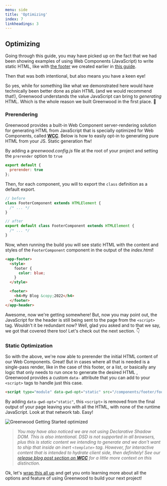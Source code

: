 ```yaml
---
menu: side
title: 'Optimizing'
index: 7
linkheadings: 3
---
```


## Optimizing

Going through this guide, you may have picked up on the fact that we had been showing examples of using Web Components (JavaScript) to write static HTML, like with [the footer](https://github.com/ProjectEvergreen/greenwood-getting-started/blob/master/src/components/footer/footer.js) we created earlier in [this guide](/getting-started/branding/#templating).

Then that was both intentional, but also means you have a keen eye!

So yes, while for something like what we demonstrated here would have technically been better done as plain HTML (and we would recommend that!), Greenwood understands the value JavaScript can bring to _generating_ HTML.  Which is the whole reason we built Greenwood in the first place. 💚

### Prerendering

Greenwood provides a built-in Web Component server-rendering solution for generating HTML from JavaScript that is specially optimized for Web Components, called [**WCC**](https://github.com/ProjectEvergreen/wcc).  Below is how to easily opt-in to generating pure HTML from your JS.  Static generation ftw!  

By adding a _greenwood.config.js_ file at the root of your project and setting the `prerender` option to `true`
```js
export default {
  prerender: true
};
```

Then, for each component, you will to export the `class` definition as a default export.
<!-- eslint-disable no-unused-vars -->
```js
// before
class FooterComponent extends HTMLElement {
  /* ... */
}
```

```js
// after
export default class FooterComponent extends HTMLElement {
  /* ... */
}
```

Now, when running the build you will see static HTML with the content and styles of the `FooterComponent` component in the output of the _index.html_!
```html
<app-footer>
  <style>
    footer {
      color: blue;
    }
  </style>

  <footer>
    <h4>My Blog &copy;2022</h4>
  </footer>
</app-header>
```

Awesome, now we're getting somewhere!  But, now you may point out, the JavaScript for the header is still being sent to the page from the `<script>` tag.  Wouldn't it be redundant now?  Well, glad you asked and to that we say, we got that covered there too!  Let's check out the next section. 👇

### Static Optimization

So with the above, we're now able to prerender the initial HTML content of our Web Components.  Great!  But in cases where all that is needed is a single-pass render, like in the case of this footer, or a list, or basically any logic that only needs to run once to generate the desired HTML , Greenwood provides a custom `data-` attribute that you can add to your `<script>` tags to handle just this case.
```html
<script type="module" data-gwd-opt="static" src="/components/footer/footer.js"></script>
```

By adding `data-gwd-opt="static"`, this `<script>` is removed from the final output of your page leaving you with all the HTML, with none of the runtime JavaScript.  Look at that network tab.  Easy!

![Greenwood Getting Started optimized](/assets/greenwood-getting-started-repo-optimized.webp)

> _You may have also noticed we are not using Declarative Shadow DOM.  This is also intentional.  DSD is not supported in all browsers, plus this is static content we intending to generate and we don't want to ship that inside an inert `<template>` tag.  However, for interactive content that is intended to hydrate client side, then definitely!  See our [release blog post section on **WCC**](/blog/release/v0-26-0#wcc) for a little more context on this distinction._

Ok, let's [wrap this all up](/getting-started/next-steps/) and get you onto learning more about all the options and feature of using Greenwood to build your next project!